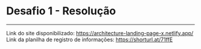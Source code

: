 # Desafio 1 - Resolução

---

Link do site disponibilizado: https://architecture-landing-page-x.netlify.app/
Link da planilha de registro de informações: https://shorturl.at/71ffE

